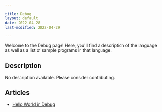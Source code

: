 ```yaml
---

title: Debug
layout: default
date: 2022-04-28
last-modified: 2022-04-29

---
```


Welcome to the Debug page! Here, you'll find a description of the language as well as a list of sample programs in that language.

## Description

No description available. Please consider contributing.

## Articles

- [Hello World in Debug](https://sampleprograms.io/projects/hello-world/debug)